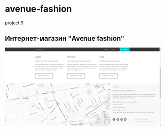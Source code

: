 # avenue-fashion
 project 9
 
## Интернет-магазин "Avenue fashion"


![Screenshort 1](/images/screenshort1.png)